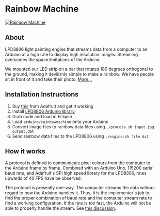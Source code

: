 # Rainbow Machine

[![Rainbow Machine](http://farm8.staticflickr.com/7151/6604003423_e85e1afa67_z.jpg)](http://www.therainbowmachine.com)

## About

LPD8806 light painting engine that streams data from a computer to an Arduino at a high rate to display high resolution images. Streaming overcomes the space limitations of the Arduino.

We mounted our LED strip on a bar that rotates 180 degrees orthogonal to the ground, making it devilishly simple to make a rainbow. We have people sit in front of it and take their photo. [More...](http://www.therainbowmachine.com/)

## Installation Instructions

1. Buy [this](http://www.adafruit.com/products/306) from Adafruit and get it working
2. Install [LPD8806 Arduino library](https://github.com/adafruit/LPD8806)
3. Grab code and load in Eclipse
4. Load `arduino/rainbowmachine` onto your Arduino
5. Convert image files to rainbow data files using `./process.sh input.jpg output.dat`
6. Send rainbow data files to the LPD8806 using `./engine.sh file.dat`

## How it works

A protocol is defined to communicate pixel colours from the computer to the Arduino frame by frame. Combined with an Arduino Uno, 115200 serial baud rate, and Adafruit's SPI high speed library for the LPD8806, rates upwards of 40 FPS have be observed.

The protocol is presently one-way. The computer streams the data without regard to how the Arduino handles it. Thus, it is the implementor's job to find the proper combination of baud rate and the computer stream rate to find a working configuration. If the rate is too fast, the Arduino will not be able to properly handle the stream. See [this discussion](http://www.arduino.cc/cgi-bin/yabb2/YaBB.pl?num=1177477050).

